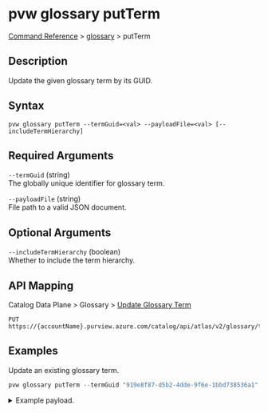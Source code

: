# pvw glossary putTerm
[Command Reference](../../../README.md#command-reference) > [glossary](./main.md) > putTerm

## Description
Update the given glossary term by its GUID.

## Syntax
```
pvw glossary putTerm --termGuid=<val> --payloadFile=<val> [--includeTermHierarchy]
```

## Required Arguments
`--termGuid` (string)  
The globally unique identifier for glossary term.

`--payloadFile` (string)  
File path to a valid JSON document.

## Optional Arguments
`--includeTermHierarchy` (boolean)  
Whether to include the term hierarchy.

## API Mapping
Catalog Data Plane > Glossary > [Update Glossary Term](https://docs.microsoft.com/en-us/rest/api/purview/catalogdataplane/glossary/update-glossary-term)
```
PUT https://{accountName}.purview.azure.com/catalog/api/atlas/v2/glossary/term/{termGuid}
```

## Examples
Update an existing glossary term.
```powershell
pvw glossary putTerm --termGuid "919e8f87-d5b2-4dde-9f6e-1bbd738536a1" --payloadFile "/path/to/file.json"
```
<details><summary>Example payload.</summary>
<p>

```json
{
    "anchor": {
        "glossaryGuid": "125e2575-5823-4887-89f0-ff03a70f7c3a"
    },
    "name": "My Term",
    "qualifiedName": "My Term@Glossary",
    "longDescription": "Hello World!",
    "status": "Approved"
}
```
</p>
</details>
